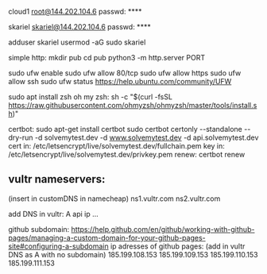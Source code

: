 cloud1
root@144.202.104.6
passwd: ****

skariel
skariel@144.202.104.6
passwd: ****

adduser skariel
usermod -aG sudo skariel

simple http:
mkdir pub
cd pub
python3 -m http.server PORT

sudo ufw enable
sudo ufw allow 80/tcp
sudo ufw allow https
sudo ufw allow ssh
sudo ufw status
https://help.ubuntu.com/community/UFW

sudo apt install zsh
oh my zsh:
sh -c "$(curl -fsSL https://raw.githubusercontent.com/ohmyzsh/ohmyzsh/master/tools/install.sh)"


certbot:
sudo apt-get install certbot
sudo certbot certonly --standalone --dry-run -d solvemytest.dev -d www.solvemytest.dev -d api.solvemytest.dev
cert in: /etc/letsencrypt/live/solvemytest.dev/fullchain.pem
key in: /etc/letsencrypt/live/solvemytest.dev/privkey.pem
renew: certbot renew

vultr nameservers:
----------------------

(insert in customDNS in namecheap)
ns1.vultr.com
ns2.vultr.com

add DNS in vultr:
A api ip ...

github subdomain:
https://help.github.com/en/github/working-with-github-pages/managing-a-custom-domain-for-your-github-pages-site#configuring-a-subdomain
ip adresses of github pages:
(add in vultr DNS as A with no subdomain)
185.199.108.153
185.199.109.153
185.199.110.153
185.199.111.153

